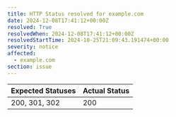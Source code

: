 ```yaml
---
title: HTTP Status resolved for example.com
date: 2024-12-08T17:41:12+00:00Z
resolved: True
resolvedWhen: 2024-12-08T17:41:12+00:00Z
resolvedStartTime: 2024-10-25T21:09:43.191474+00:00
severity: notice
affected:
  - example.com
section: issue
---
```


| Expected Statuses | Actual Status  |
|-------------------|----------------|
| 200, 301, 302 | 200 |
